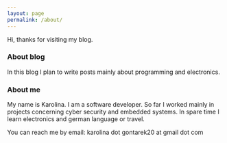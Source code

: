 ```yaml
---
layout: page
permalink: /about/
---
```


Hi, thanks for visiting my blog. 

### About blog  
In this blog I plan to write posts mainly about programming and electronics.

### About me

My name is Karolina. I am a software developer. So far I worked mainly in projects concerning cyber security and embedded systems. In spare time I learn electronics and german language or travel.

You can reach me by email: karolina dot gontarek20 at gmail dot com 